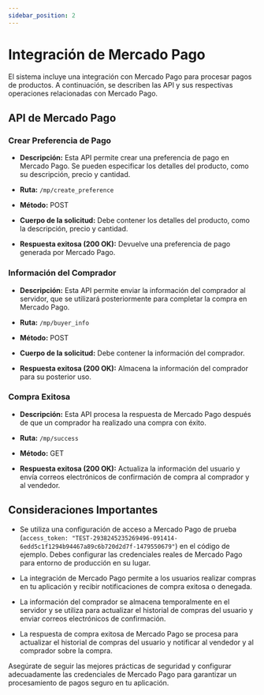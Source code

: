 ```yaml
---
sidebar_position: 2
---
```


# Integración de Mercado Pago

El sistema incluye una integración con Mercado Pago para procesar pagos de productos. A continuación, se describen las API y sus respectivas operaciones relacionadas con Mercado Pago.

## API de Mercado Pago

### Crear Preferencia de Pago

- **Descripción:** Esta API permite crear una preferencia de pago en Mercado Pago. Se pueden especificar los detalles del producto, como su descripción, precio y cantidad.

- **Ruta:** `/mp/create_preference`
- **Método:** POST
- **Cuerpo de la solicitud:** Debe contener los detalles del producto, como la descripción, precio y cantidad.
- **Respuesta exitosa (200 OK):** Devuelve una preferencia de pago generada por Mercado Pago.

### Información del Comprador

- **Descripción:** Esta API permite enviar la información del comprador al servidor, que se utilizará posteriormente para completar la compra en Mercado Pago.

- **Ruta:** `/mp/buyer_info`
- **Método:** POST
- **Cuerpo de la solicitud:** Debe contener la información del comprador.
- **Respuesta exitosa (200 OK):** Almacena la información del comprador para su posterior uso.

### Compra Exitosa

- **Descripción:** Esta API procesa la respuesta de Mercado Pago después de que un comprador ha realizado una compra con éxito.

- **Ruta:** `/mp/success`
- **Método:** GET
- **Respuesta exitosa (200 OK):** Actualiza la información del usuario y envía correos electrónicos de confirmación de compra al comprador y al vendedor.

## Consideraciones Importantes

- Se utiliza una configuración de acceso a Mercado Pago de prueba (`access_token: "TEST-2938245235269496-091414-6edd5c1f1294b94467a89c6b720d2d7f-1479550679"`) en el código de ejemplo. Debes configurar las credenciales reales de Mercado Pago para entorno de producción en su lugar.

- La integración de Mercado Pago permite a los usuarios realizar compras en tu aplicación y recibir notificaciones de compra exitosa o denegada.

- La información del comprador se almacena temporalmente en el servidor y se utiliza para actualizar el historial de compras del usuario y enviar correos electrónicos de confirmación.

- La respuesta de compra exitosa de Mercado Pago se procesa para actualizar el historial de compras del usuario y notificar al vendedor y al comprador sobre la compra.

Asegúrate de seguir las mejores prácticas de seguridad y configurar adecuadamente las credenciales de Mercado Pago para garantizar un procesamiento de pagos seguro en tu aplicación.

